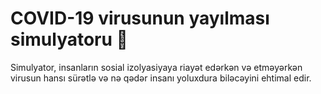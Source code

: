 # COVID-19 virusunun yayılması simulyatoru 🦠

Simulyator, insanların sosial izolyasiyaya riayət edərkən və etməyərkən virusun hansı sürətlə və nə qədər insanı yoluxdura biləcəyini ehtimal edir.